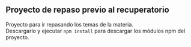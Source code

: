 ## Proyecto de repaso previo al recuperatorio
Proyecto para ir repasando los temas de la materia.  
Descargarlo y ejecutar `npm install` para descargar los módulos npm del proyecto.